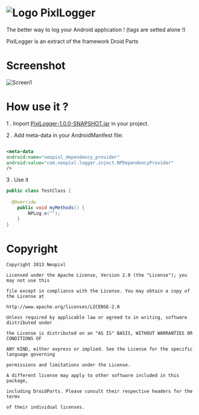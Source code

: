![Logo](https://raw.github.com/neopixl/PixlLogger/master/Sample/PixlLogger/res/drawable-xxhdpi/small.png ) PixlLogger
==========

The better way to log your Android application ! (tags are setted alone !) 

PixlLogger is an extract of the framework Droid Parts

Screenshot
==========
![Screen1](https://raw.github.com/neopixl/PixlLogger/master/screen_pixllogger_1.png )

How use it ?
==========

1 .  Import [PixlLogger-1.0.0-SNAPSHOT.jar](https://github.com/neopixl/PixlLogger/raw/master/Sample/PixlLogger/libs/PixlLogger-1.0.0-SNAPSHOT.jar "PixlLogger-1.0.0-SNAPSHOT.jar") in your project.

2 .  Add meta-data in your AndroidManifest file:

```xml

<meta-data
android:name="neopixl_dependency_provider"
android:value="com.neopixl.logger.inject.NPDependencyProvider" 
/>

```

3 . Use it

```java
public class TestClass {
 
  @Override
	public void myMethods() {
		NPLog.e("");
	}
}
```

Copyright
==========


	Copyright 2013 Neopixl

	Licensed under the Apache License, Version 2.0 (the "License"); you may not use this
	
	file except in compliance with the License. You may obtain a copy of the License at

	http://www.apache.org/licenses/LICENSE-2.0

	Unless required by applicable law or agreed to in writing, software distributed under
	
	the License is distributed on an "AS IS" BASIS, WITHOUT WARRANTIES OR CONDITIONS OF 
	
	ANY KIND, either express or implied. See the License for the specific language governing
	
	permissions and limitations under the License.

	A different license may apply to other software included in this package,
	
	including DroidParts. Please consult their respective headers for the terms 
	
	of their individual licenses.

